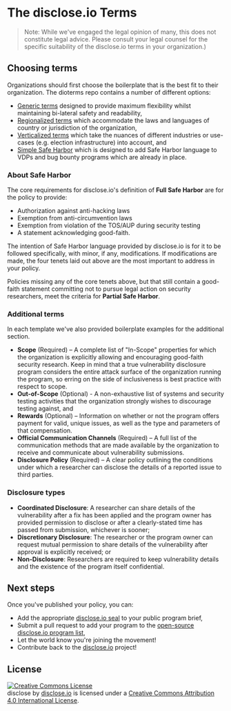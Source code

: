 # The disclose.io Terms

> Note: While we've engaged the legal opinion of many, this does not constitute legal advice. Please consult your legal counsel for the specific suitability of the disclose.io terms in your organization.)

## Choosing terms 
Organizations should first choose the boilerplate that is the best fit to their organization. The dioterms repo contains a number of different options:

* [Generic terms](https://github.com/disclose/dioterms/blob/master/generic-core-terms.md) designed to provide maximum flexibility whilst maintaining bi-lateral safety and readability,
* [Regionalized terms](https://github.com/disclose/dioterms/tree/master/regional) which accommodate the laws and languages of country or jurisdiction of the organization,
* [Verticalized terms](https://github.com/disclose/dioterms/tree/master/vertical) which take the nuances of different industries or use-cases (e.g. election infrastructure) into account, and
* [Simple Safe Harbor](https://github.com/disclose/dioterms/tree/simple-safeharbor/simple-safe-harbor.md) which is designed to add Safe Harbor language to VDPs and bug bounty programs which are already in place.

### About Safe Harbor

The core requirements for disclose.io's definition of **Full Safe Harbor** are for the policy to provide:
- Authorization against anti-hacking laws
- Exemption from anti-circumvention laws 
- Exemption from violation of the TOS/AUP during security testing
- A statement acknowledging good-faith.

The intention of Safe Harbor language provided by disclose.io is for it to be followed specifically, with minor, if any, modifications. If modifications are made, the four tenets laid out above are the most important to address in your policy.

Policies missing any of the core tenets above, but that still contain a good-faith statement committing not to pursue legal action on security researchers, meet the criteria for **Partial Safe Harbor**.

### Additional terms

In each template we've also provided boilerplate examples for the additional section.  
- **Scope** (Required) – A complete list of "In-Scope" properties for which the organization is explicitly allowing and encouraging good-faith security research. Keep in mind that a true vulnerability disclosure program considers the entire attack surface of the organization running the program, so erring on the side of inclusiveness is best practice with respect to scope.
- **Out-of-Scope** (Optional) - A non-exhaustive list of systems and security testing activities that the organization strongly wishes to discourage testing against, and
- **Rewards** (Optional) – Information on whether or not the program offers payment for valid, unique issues, as well as the type and parameters of that compensation.
- **Official Communication Channels** (Required) – A full list of the communication methods that are made available by the organization to receive and communicate about vulnerability submissions.
- **Disclosure Policy** (Required) – A clear policy outlining the conditions under which a researcher can disclose the details of a reported issue to third parties. 

### Disclosure types

- **Coordinated Disclosure**: A researcher can share details of the vulnerability after a fix has been applied and the program owner has provided permission to disclose or after a clearly-stated time has passed from submission, whichever is sooner;
- **Discretionary Disclosure**: The researcher or the program owner can request mutual permission to share details of the vulnerability after approval is explicitly received; or
- **Non-Disclosure**: Researchers are required to keep vulnerability details and the existence of the program itself confidential.

## Next steps 

Once you've published your policy, you can:  
- Add the appropriate [disclose.io seal](https://github.com/disclose/dioseal) to your public program brief,
- Submit a pull request to add your program to the [open-source disclose.io program list](https://github.com/disclose/diodb),
- Let the world know you're joining the movement!
- Contribute back to the [disclose.io](https://disclose.io) project! 

## License

<a rel="license" href="http://creativecommons.org/licenses/by/4.0/"><img alt="Creative Commons License" style="border-width:0" src="https://i.creativecommons.org/l/by/4.0/88x31.png" /></a><br /><span xmlns:dct="http://purl.org/dc/terms/" property="dct:title">disclose</span> by <a xmlns:cc="http://creativecommons.org/ns#" href="https://disclose.io" property="cc:attributionName" rel="cc:attributionURL">disclose.io</a> is licensed under a <a rel="license" href="http://creativecommons.org/licenses/by/4.0/">Creative Commons Attribution 4.0 International License</a>.
